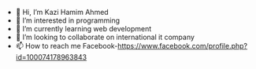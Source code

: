 - 👋 Hi, I’m Kazi Hamim Ahmed
- 👀 I’m interested in programming 
- 🌱 I’m currently learning web development
- 💞️ I’m looking to collaborate on international it company
- 📫 How to reach me Facebook-https://www.facebook.com/profile.php?id=100074178963843

<!---
Hamim-200/Hamim-200 is a ✨ special ✨ repository because its `README.md` (this file) appears on your GitHub profile.
You can click the Preview link to take a look at your changes.
--->
